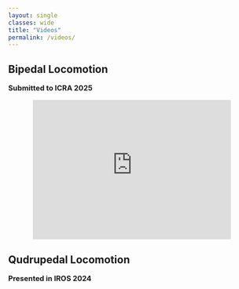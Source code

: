 ```yaml
---
layout: single
classes: wide
title: "Videos"
permalink: /videos/
---
```


<style>
  .video-container {
    width: 80%;           /* Set width to 80% of the parent container */
    max-width: 900px;     /* Optional: Limit the max width */
    margin: auto;         /* Center the container */
    position: relative;   /* Needed for aspect-ratio scaling */
    padding-top: 56.25%;  /* 16:9 Aspect ratio (height / width * 100) */
  }

  .video-container iframe {
    position: absolute;
    top: 0;
    left: 0;
    width: 100%;          /* Make iframe fill the container */
    height: 100%;         /* Maintain the aspect ratio */
    border: none;
  }
</style>



## Bipedal Locomotion 

<p style="font-size:11pt">
<b>Submitted to ICRA 2025</b>
</p>

<div class="video-container">
  <iframe src="https://www.youtube.com/embed/tRX4j422qTs" 
          allow="autoplay; encrypted-media" allowfullscreen></iframe>
</div>

## Qudrupedal Locomotion
<p style="font-size:11pt">
<b>Presented in IROS 2024</b>
</p>

<div class="video-container">
  <iframe src=""https://www.youtube.com/embed/8tWnDhS-yXw" 
          allow="autoplay; encrypted-media" allowfullscreen></iframe>
  
